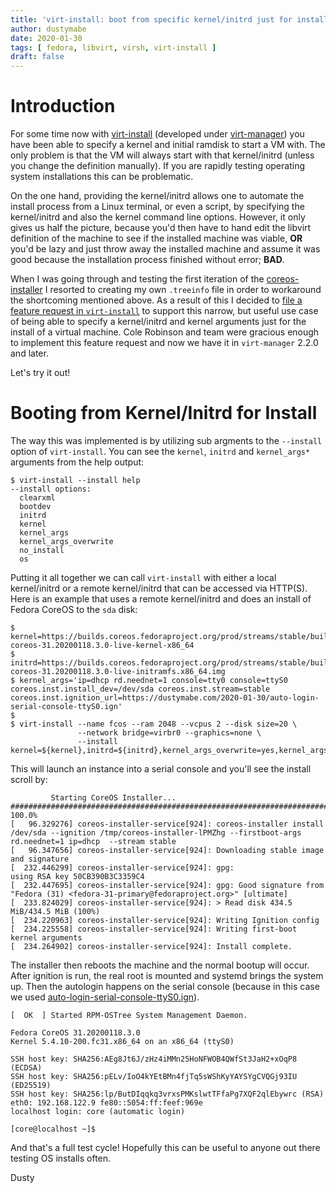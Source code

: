 ```yaml
---
title: 'virt-install: boot from specific kernel/initrd just for install'
author: dustymabe
date: 2020-01-30
tags: [ fedora, libvirt, virsh, virt-install ]
draft: false
---
```


# Introduction

For some time now with
[virt-install](https://www.mankier.com/1/virt-install)
(developed under [virt-manager](https://virt-manager.org/))
you have been able to specify a kernel and initial ramdisk to
start a VM with. The only problem is that the VM will always
start with that kernel/initrd (unless you change the definition
manually). If you are rapidly testing operating system installations
this can be problematic.

On the one hand, providing the kernel/initrd allows one to automate
the install process from a Linux terminal, or even a script, by
specifying the kernel/initrd and also the kernel command line options.
However, it only gives us half the picture, because you'd then have to
hand edit the libvirt definition of the machine to see if the
installed machine was viable, **OR** you'd be lazy and just throw away
the installed machine and assume it was good because the installation
process finished without error; **BAD**.

When I was going through and testing the first iteration of the
[coreos-installer](https://github.com/coreos/coreos-installer/commit/a32b8e2)
I resorted to creating my own `.treeinfo` file in order to
workaround the shortcoming mentioned above. As a result of this I 
decided to
[file a feature request in `virt-install`](https://bugzilla.redhat.com/show_bug.cgi?id=1677425)
to support this narrow, but useful use case of being able to specify
a kernel/initrd and kernel arguments just for the install of a virtual
machine. Cole Robinson and team were gracious enough to implement this
feature request and now we have it in `virt-manager` 2.2.0 and later.

Let's try it out!

# Booting from Kernel/Initrd for Install


The way this was implemented is by utilizing sub argments to the
`--install` option of `virt-install`. You can see the `kernel`,
`initrd` and `kernel_args*` arguments from the help output:


```nohighlight
$ virt-install --install help
--install options:
  clearxml
  bootdev
  initrd
  kernel
  kernel_args
  kernel_args_overwrite
  no_install
  os
```

Putting it all together we can call `virt-install` with either a local
kernel/initrd or a remote kernel/initrd that can be accessed via
HTTP(S). Here is an example that uses a remote kernel/initrd and does
an install of Fedora CoreOS to the `sda` disk:

```nohighlight
$ kernel=https://builds.coreos.fedoraproject.org/prod/streams/stable/builds/31.20200118.3.0/x86_64/fedora-coreos-31.20200118.3.0-live-kernel-x86_64
$ initrd=https://builds.coreos.fedoraproject.org/prod/streams/stable/builds/31.20200118.3.0/x86_64/fedora-coreos-31.20200118.3.0-live-initramfs.x86_64.img
$ kernel_args='ip=dhcp rd.neednet=1 console=tty0 console=ttyS0 coreos.inst.install_dev=/dev/sda coreos.inst.stream=stable coreos.inst.ignition_url=https://dustymabe.com/2020-01-30/auto-login-serial-console-ttyS0.ign'
$
$ virt-install --name fcos --ram 2048 --vcpus 2 --disk size=20 \
               --network bridge=virbr0 --graphics=none \
               --install kernel=${kernel},initrd=${initrd},kernel_args_overwrite=yes,kernel_args="${kernel_args}"
```

This will launch an instance into a serial console and you'll see the
install scroll by:

```nohighlight
         Starting CoreOS Installer...
######################################################################## 100.0%
[   96.329276] coreos-installer-service[924]: coreos-installer install /dev/sda --ignition /tmp/coreos-installer-lPMZhg --firstboot-args rd.neednet=1 ip=dhcp  --stream stable
[   96.347656] coreos-installer-service[924]: Downloading stable image and signature
[  232.446299] coreos-installer-service[924]: gpg:                using RSA key 50CB390B3C3359C4
[  232.447695] coreos-installer-service[924]: gpg: Good signature from "Fedora (31) <fedora-31-primary@fedoraproject.org>" [ultimate]
[  233.824029] coreos-installer-service[924]: > Read disk 434.5 MiB/434.5 MiB (100%)
[  234.220963] coreos-installer-service[924]: Writing Ignition config
[  234.225558] coreos-installer-service[924]: Writing first-boot kernel arguments
[  234.264902] coreos-installer-service[924]: Install complete.
```

The installer then reboots the machine and the normal bootup
will occur. After ignition is run, the real root is mounted and
systemd brings the system up. Then the autologin happens on the
serial console (because in this case we used 
[auto-login-serial-console-ttyS0.ign](/2020-01-30/auto-login-serial-console-ttyS0.ign)).


```nohighlight
[  OK  ] Started RPM-OSTree System Management Daemon.

Fedora CoreOS 31.20200118.3.0
Kernel 5.4.10-200.fc31.x86_64 on an x86_64 (ttyS0)

SSH host key: SHA256:AEg8Jt6J/zHz4iMMn25HoNFWOB4QWfSt3JaH2+xOqP8 (ECDSA)
SSH host key: SHA256:pELv/IoO4kYEtBMn4fjTq5sWShKyYAYSYgCVQGj93IU (ED25519)
SSH host key: SHA256:lp/ButDIqqkq3vrxsPMKslwtTFfaPg7XQF2qlEbywrc (RSA)
eth0: 192.168.122.9 fe80::5054:ff:feef:969e
localhost login: core (automatic login)

[core@localhost ~]$
```

And that's a full test cycle! Hopefully this can be useful to anyone
out there testing OS installs often.

Dusty
